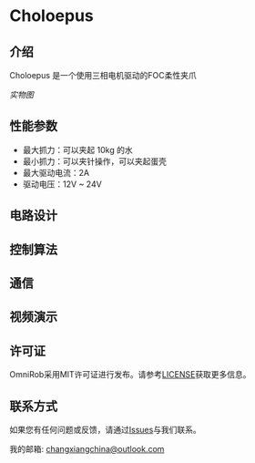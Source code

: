# Choloepus

## 介绍
Choloepus 是一个使用三相电机驱动的FOC柔性夹爪

*实物图*

## 性能参数

- 最大抓力：可以夹起 10kg 的水
- 最小抓力：可以夹针操作，可以夹起蛋壳
- 最大驱动电流：2A
- 驱动电压：12V ~ 24V

## 电路设计

## 控制算法

## 通信

## 视频演示

## 许可证

OmniRob采用MIT许可证进行发布。请参考[LICENSE](https://github.com/CassiusXiang/OmniRob/blob/main/LICENSE)获取更多信息。

## 联系方式

如果您有任何问题或反馈，请通过[Issues](https://github.com/CassiusXiang/OmniRob/issues)与我们联系。

我的邮箱: changxiangchina@outlook.com
